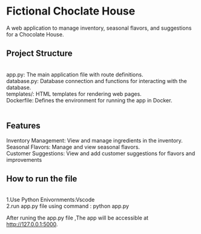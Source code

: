 <h1>Fictional Choclate House</h1>
A web application to manage inventory, seasonal flavors, and suggestions for a Chocolate House.<br/>

<h2>Project Structure</h2><br/>
app.py: The main application file with route definitions.<br/>
database.py: Database connection and functions for interacting with the database.<br/>
templates/: HTML templates for rendering web pages.<br/>
Dockerfile: Defines the environment for running the app in Docker.<br/><br/>

<h2>Features</h2>
Inventory Management: View and manage ingredients in the inventory.<br/>
Seasonal Flavors: Manage and view seasonal flavors.<br/>
Customer Suggestions: View and add customer suggestions for flavors and improvements<br/>

<h2>How to run the file </h2><br/>
1.Use Python Enivornments:Vscode<br/>
2.run app.py file using command : python app.py<br/>

After runing the app.py file ,The app will be accessible at http://127.0.0.1:5000.
